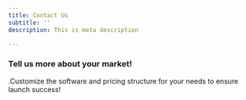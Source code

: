 ```yaml
---
title: Contact Us
subtitle: ''
description: This is meta description

---
```

### Tell us more about your market!

.Customize the software and pricing structure for your needs to ensure launch success! 
